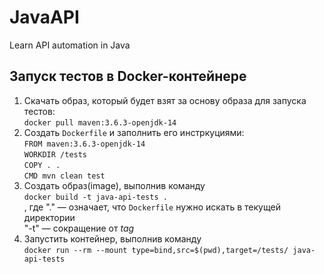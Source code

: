 # JavaAPI
Learn API automation in Java

## Запуск тестов в Docker-контейнере
1. Скачать образ, который будет взят за основу образа для запуска тестов:  
`docker pull maven:3.6.3-openjdk-14`
2. Создать `Dockerfile` и заполнить его инстркуциями:  
   `FROM maven:3.6.3-openjdk-14`   
   `WORKDIR /tests`   
   `COPY . .`  
   `CMD mvn clean test`  
3. Создать образ(image), выполнив команду  
`docker build -t java-api-tests .`  
, где "." — означает, что `Dockerfile` нужно искать в текущей директории  
"-t" — сокращение от _tag_
4. Запустить контейнер, выполнив команду  
`docker run --rm --mount type=bind,src=$(pwd),target=/tests/ java-api-tests`  
